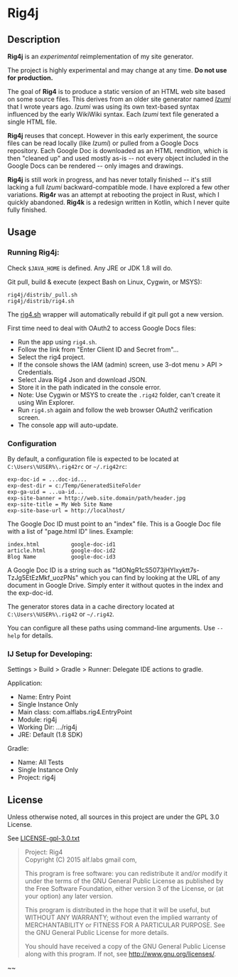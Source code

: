 # Rig4j

## Description

**Rig4j** is an _experimental_ reimplementation of my site generator.

The project is highly experimental and may change at any time.
**Do not use for production.**

The goal of **Rig4** is to produce a static version of an HTML web site based on some source files.
This derives from an older site generator named
[*Izumi*](https://www.alfray.com/labs/archived/Izumi/)
that I wrote years ago. *Izumi* was using its own text-based syntax influenced by the early
WikiWiki syntax. Each *Izumi* text file generated a single HTML file.

**Rig4j** reuses that concept. However in this early experiment, the source files can be
read locally (like *Izumi*) or pulled from a Google Docs repository. Each Google Doc is
downloaded as an HTML rendition, which is then "cleaned up" and used mostly as-is -- not every
object included in the Google Docs can be rendered -- only images and drawings.

**Rig4j** is still work in progress, and has never totally finished -- it's still
lacking a full *Izumi* backward-compatible mode. I have explored a few other variations.
**Rig4r** was an attempt at rebooting the project in Rust, which I quickly abandoned.
**Rig4k** is a redesign written in Kotlin, which I never quite fully finished.


## Usage

### Running Rig4j:

Check `$JAVA_HOME` is defined. Any JRE or JDK 1.8 will do.

Git pull, build & execute (expect Bash on Linux, Cygwin, or MSYS):

    rig4j/distrib/_pull.sh
    rig4j/distrib/rig4.sh

The [rig4.sh](distrib/rig4.sh) wrapper will automatically rebuild if git pull got a new version.

First time need to deal with OAuth2 to access Google Docs files:
* Run the app using `rig4.sh`.
* Follow the link from "Enter Client ID and Secret from"...
* Select the rig4 project.
* If the console shows the IAM (admin) screen, use 3-dot menu > API > Credentials.
* Select Java Rig4 Json and download JSON.
* Store it in the path indicated in the console error.
* Note: Use Cygwin or MSYS to create the `.rig42` folder, can't create it using Win Explorer.
* Run `rig4.sh` again and follow the web browser OAuth2 verification screen.
* The console app will auto-update.


### Configuration

By default, a configuration file is expected to be located
at  `C:\Users\%USER%\.rig42rc` or `~/.rig42rc`:

    exp-doc-id = ...doc-id...
    exp-dest-dir = c:/Temp/GeneratedSiteFolder
    exp-ga-uid = ...ua-id...
    exp-site-banner = http://web.site.domain/path/header.jpg
    exp-site-title = My Web Site Name
    exp-site-base-url = http://localhost/

The Google Doc ID must point to an "index" file.
This is a Google Doc file with a list of "page.html ID" lines.
Example:

    index.html          google-doc-id1
    article.html        google-doc-id2
    Blog Name           google-doc-id3

A Google Doc ID is a string such as "1dONgR1cS5073jHYlxyktt7s-TzJg5EtEzMkf_uozPNs"
which you can find by looking at the URL of any document in Google Drive.
Simply enter it without quotes in the index and the exp-doc-id.

The generator stores data in a cache directory located
at `C:\Users\%USER%\.rig42` or `~/.rig42`.

You can configure all these paths using command-line arguments.
Use `--help` for details.


### IJ Setup for Developing:

Settings > Build > Gradle > Runner: Delegate IDE actions to gradle.

Application:
* Name: Entry Point
* Single Instance Only
* Main class: com.alflabs.rig4.EntryPoint
* Module: rig4j
* Working Dir: .../rig4j
* JRE: Default (1.8 SDK)

Gradle:
* Name: All Tests
* Single Instance Only
* Project: rig4j


## License

Unless otherwise noted, all sources in this project are under the GPL 3.0 License.

See [LICENSE-gpl-3.0.txt](LICENSE-gpl-3.0.txt)

> Project: Rig4   
> Copyright (C) 2015 alf.labs gmail com,
>
>  This program is free software: you can redistribute it and/or modify
>  it under the terms of the GNU General Public License as published by
>  the Free Software Foundation, either version 3 of the License, or
>  (at your option) any later version.
>
>  This program is distributed in the hope that it will be useful,
>  but WITHOUT ANY WARRANTY; without even the implied warranty of
>  MERCHANTABILITY or FITNESS FOR A PARTICULAR PURPOSE.  See the
>  GNU General Public License for more details.
>
>  You should have received a copy of the GNU General Public License
>  along with this program.  If not, see <http://www.gnu.org/licenses/>.

~~
